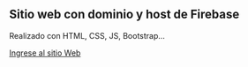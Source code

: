 ## Sitio web con dominio y host de Firebase

Realizado con HTML, CSS, JS, Bootstrap...

[Ingrese al sitio Web](https://notoapps.firebaseapp.com/)
